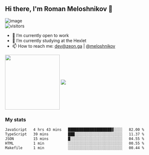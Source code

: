 ## Hi there, I'm Roman Meloshnikov 👋

![image](https://www.codewars.com/users/meloshnikov/badges/small?theme=light)<br>
![visitors](https://visitor-badge.glitch.me/badge?page_id=aldangold)

<!--
Here are some ideas to get you started:

- 🧰 I’m currently open to work
- 👯 I’m looking to collaborate on ...
- 🤔 I’m looking for help with ...
- 💬 Ask me about ...
- 📫 How to reach me: meloshnikov
- 😄 Pronouns: ...
- ⚡ Fun fact: ...
-->

- 🧰 I’m currently open to work
- 🌱 I’m currently studying at the Hexlet
- 📫 How to reach me: dev@zeon.ga | [@meloshnikov](https://telegram.me/meloshnikov)

<span>
<a>
<img align="center" height="180em" src="https://github-readme-stats.vercel.app/api?username=meloshnikov&show_icons=true&hide_border=true&&count_private=true&include_all_commits=true" />
</a>
<a>
<img align="center" src="https://github-readme-stats.vercel.app/api/top-langs/?username=meloshnikov&layout=compact&hide_border=true" />
</a>
</span>


### My stats
<!--START_SECTION:waka-->

```txt
JavaScript   4 hrs 43 mins   ████████████████████▓░░░░   82.00 %
TypeScript   39 mins         ███░░░░░░░░░░░░░░░░░░░░░░   11.37 %
JSON         15 mins         █░░░░░░░░░░░░░░░░░░░░░░░░   04.55 %
HTML         1 min           ░░░░░░░░░░░░░░░░░░░░░░░░░   00.55 %
Makefile     1 min           ░░░░░░░░░░░░░░░░░░░░░░░░░   00.44 %
```

<!--END_SECTION:waka-->

